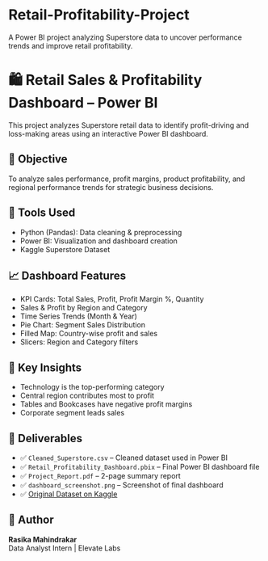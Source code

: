 # Retail-Profitability-Project
A Power BI project analyzing Superstore data to uncover performance trends and improve retail profitability.


# 🛍️ Retail Sales & Profitability Dashboard – Power BI

This project analyzes Superstore retail data to identify profit-driving and loss-making areas using an interactive Power BI dashboard.

## 📌 Objective
To analyze sales performance, profit margins, product profitability, and regional performance trends for strategic business decisions.

## 🧰 Tools Used
- Python (Pandas): Data cleaning & preprocessing
- Power BI: Visualization and dashboard creation
- Kaggle Superstore Dataset

## 📈 Dashboard Features
- KPI Cards: Total Sales, Profit, Profit Margin %, Quantity
- Sales & Profit by Region and Category
- Time Series Trends (Month & Year)
- Pie Chart: Segment Sales Distribution
- Filled Map: Country-wise profit and sales
- Slicers: Region and Category filters

## 🧠 Key Insights
- Technology is the top-performing category
- Central region contributes most to profit
- Tables and Bookcases have negative profit margins
- Corporate segment leads sales

## 📂 Deliverables
- ✅ `Cleaned_Superstore.csv` – Cleaned dataset used in Power BI
- ✅ `Retail_Profitability_Dashboard.pbix` – Final Power BI dashboard file
- ✅ `Project_Report.pdf` – 2-page summary report
- ✅ `dashboard_screenshot.png` – Screenshot of final dashboard
- ✅ [Original Dataset on Kaggle](https://www.kaggle.com/datasets/laibaanwer/superstore-sales-dataset)

## 📌 Author
**Rasika Mahindrakar**  
Data Analyst Intern | Elevate Labs


  

